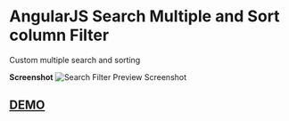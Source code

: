 # AngularJS Search Multiple and Sort column Filter
Custom multiple search and sorting

**Screenshot**
![Search Filter Preview Screenshot](https://raw.githubusercontent.com/chinmay235/Search-Multiple-fields-and-Sorting-AngularJS/master/screenshot.jpg "AngularJS filer Screenshot")


## [DEMO](https://chinmay235.github.io/Search-Multiple-fields-and-Sorting-AngularJS/) ##
